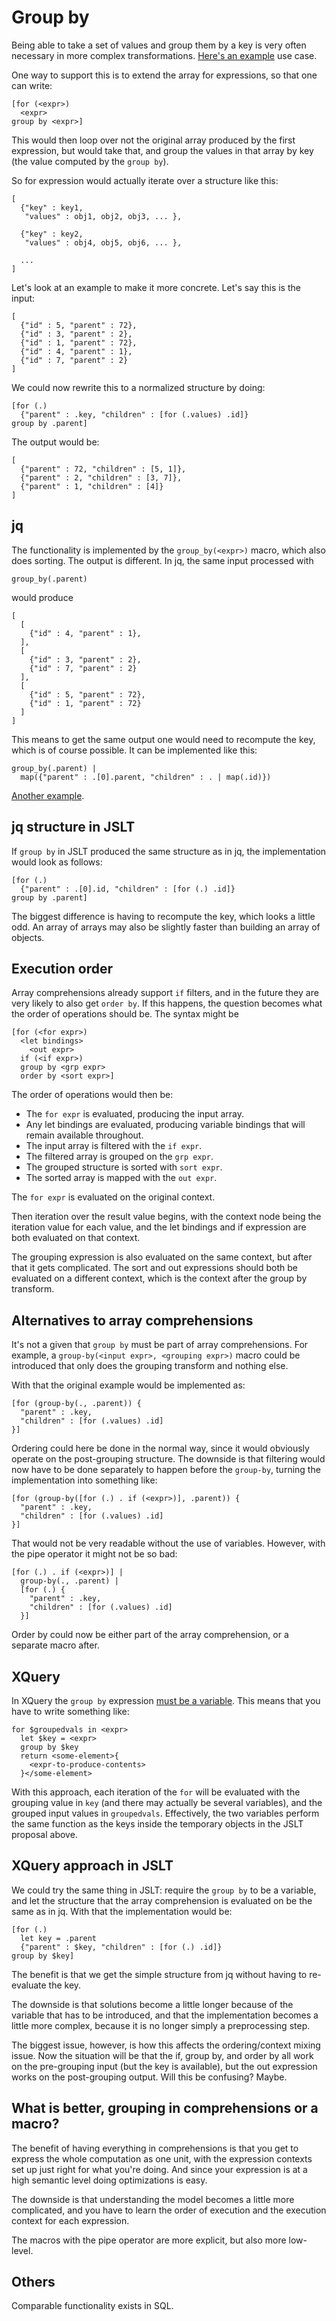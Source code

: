 
# Group by

Being able to take a set of values and group them by a key is very
often necessary in more complex transformations. [Here's an
example](https://github.com/schibsted/jslt/issues/16) use case.

One way to support this is to extend the array for expressions, so
that one can write:

```
[for (<expr>)
  <expr>
group by <expr>]
```

This would then loop over not the original array produced by the first
expression, but would take that, and group the values in that array by
key (the value computed by the `group by`).

So for expression would actually iterate over a structure like this:

```
[
  {"key" : key1,
   "values" : obj1, obj2, obj3, ... },

  {"key" : key2,
   "values" : obj4, obj5, obj6, ... },

  ...
]
```

Let's look at an example to make it more concrete. Let's say this is
the input:

```
[
  {"id" : 5, "parent" : 72},
  {"id" : 3, "parent" : 2},
  {"id" : 1, "parent" : 72},
  {"id" : 4, "parent" : 1},
  {"id" : 7, "parent" : 2}
]
```

We could now rewrite this to a normalized structure by doing:

```
[for (.)
  {"parent" : .key, "children" : [for (.values) .id]}
group by .parent]
```

The output would be:

```
[
  {"parent" : 72, "children" : [5, 1]},
  {"parent" : 2, "children" : [3, 7]},
  {"parent" : 1, "children" : [4]}
]
```

## jq

The functionality is implemented by the `group_by(<expr>)` macro,
which also does sorting. The output is different. In jq, the same
input processed with

```
group_by(.parent)
```

would produce

```
[
  [
    {"id" : 4, "parent" : 1},
  ],
  [
    {"id" : 3, "parent" : 2},
    {"id" : 7, "parent" : 2}
  ],
  [
    {"id" : 5, "parent" : 72},
    {"id" : 1, "parent" : 72}
  ]
]
```

This means to get the same output one would need to recompute the key,
which is of course possible. It can be implemented like this:

```
group_by(.parent) |
  map({"parent" : .[0].parent, "children" : . | map(.id)})
```

[Another example](https://stackoverflow.com/questions/43221453/jq-group-and-key-by-property).

## jq structure in JSLT

If `group by` in JSLT produced the same structure as in jq, the
implementation would look as follows:

```
[for (.)
  {"parent" : .[0].id, "children" : [for (.) .id]}
group by .parent]
```

The biggest difference is having to recompute the key, which looks a
little odd. An array of arrays may also be slightly faster than
building an array of objects.

## Execution order

Array comprehensions already support `if` filters, and in the future
they are very likely to also get `order by`. If this happens, the
question becomes what the order of operations should be. The syntax
might be

```
[for (<for expr>)
  <let bindings>
    <out expr>
  if (<if expr>)
  group by <grp expr>
  order by <sort expr>]
```

The order of operations would then be:

 * The `for expr` is evaluated, producing the input array.
 * Any let bindings are evaluated, producing variable bindings
   that will remain available throughout.
 * The input array is filtered with the `if expr`.
 * The filtered array is grouped on the `grp expr`.
 * The grouped structure is sorted with `sort expr`.
 * The sorted array is mapped with the `out expr`.

The `for expr` is evaluated on the original context.

Then iteration over the result value begins, with the context node
being the iteration value for each value, and the let bindings and if
expression are both evaluated on that context.

The grouping expression is also evaluated on the same context, but
after that it gets complicated. The sort and out expressions should
both be evaluated on a different context, which is the context after
the group by transform.

## Alternatives to array comprehensions

It's not a given that `group by` must be part of array comprehensions.
For example, a `group-by(<input expr>, <grouping expr>)` macro could
be introduced that only does the grouping transform and nothing else.

With that the original example would be implemented as:

```
[for (group-by(., .parent)) {
  "parent" : .key,
  "children" : [for (.values) .id]
}]
```

Ordering could here be done in the normal way, since it would
obviously operate on the post-grouping structure. The downside is that
filtering would now have to be done separately to happen before the
`group-by`, turning the implementation into something like:

```
[for (group-by([for (.) . if (<expr>)], .parent)) {
  "parent" : .key,
  "children" : [for (.values) .id]
}]
```

That would not be very readable without the use of variables.
However, with the pipe operator it might not be so bad:

```
[for (.) . if (<expr>)] |
  group-by(., .parent) |
  [for (.) {
    "parent" : .key,
    "children" : [for (.values) .id]
  }]
```

Order by could now be either part of the array comprehension, or a
separate macro after.

## XQuery

In XQuery the `group by` expression [must be a variable](https://www.w3.org/TR/xquery-30/#id-group-by). This means that you have to write something like:

```
for $groupedvals in <expr>
  let $key = <expr>
  group by $key
  return <some-element>{
    <expr-to-produce-contents>
  }</some-element>
```

With this approach, each iteration of the `for` will be evaluated with
the grouping value in `key` (and there may actually be several
variables), and the grouped input values in `groupedvals`.
Effectively, the two variables perform the same function as the keys
inside the temporary objects in the JSLT proposal above.

## XQuery approach in JSLT

We could try the same thing in JSLT: require the `group by` to be a
variable, and let the structure that the array comprehension is
evaluated on be the same as in jq. With that the implementation would
be:

```
[for (.)
  let key = .parent
  {"parent" : $key, "children" : [for (.) .id]}
group by $key]
```

The benefit is that we get the simple structure from jq without having
to re-evaluate the key.

The downside is that solutions become a little longer because of the
variable that has to be introduced, and that the implementation
becomes a little more complex, because it is no longer simply a
preprocessing step.

The biggest issue, however, is how this affects the ordering/context
mixing issue. Now the situation will be that the if, group by, and
order by all work on the pre-grouping input (but the key is
available), but the out expression works on the post-grouping output.
Will this be confusing? Maybe.

## What is better, grouping in comprehensions or a macro?

The benefit of having everything in comprehensions is that you get to
express the whole computation as one unit, with the expression
contexts set up just right for what you're doing. And since your
expression is at a high semantic level doing optimizations is easy.

The downside is that understanding the model becomes a little more
complicated, and you have to learn the order of execution and the
execution context for each expression.

The macros with the pipe operator are more explicit, but also more
low-level.

## Others

Comparable functionality exists in SQL.
